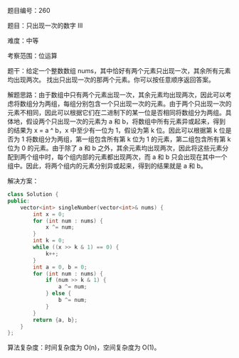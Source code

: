 题目编号：260

题目：只出现一次的数字 III

难度：中等

考察范围：位运算

题干：给定一个整数数组 nums，其中恰好有两个元素只出现一次，其余所有元素均出现两次。 找出只出现一次的那两个元素。你可以按任意顺序返回答案。

解题思路：由于数组中只有两个元素出现一次，其余元素均出现两次，因此可以考虑将数组分为两组，每组分别包含一个只出现一次的元素。由于两个只出现一次的元素不相同，因此可以根据它们在二进制下的某一位是否相同将数组分为两组。具体地，假设两个只出现一次的元素为 a 和 b，将数组中所有元素异或起来，得到的结果为 x = a ^ b，x 中至少有一位为 1，假设为第 k 位。因此可以根据第 k 位是否为 1 将数组分为两组，第一组包含所有第 k 位为 1 的元素，第二组包含所有第 k 位为 0 的元素。由于除了 a 和 b 之外，其余元素均出现两次，因此将这些元素分配到两个组中时，每个组内部的元素都出现两次，而 a 和 b 只会出现在其中一个组中。因此，将两个组内的元素分别异或起来，得到的结果就是 a 和 b。

解决方案：

```cpp
class Solution {
public:
    vector<int> singleNumber(vector<int>& nums) {
        int x = 0;
        for (int num : nums) {
            x ^= num;
        }
        int k = 0;
        while ((x >> k & 1) == 0) {
            k++;
        }
        int a = 0, b = 0;
        for (int num : nums) {
            if (num >> k & 1) {
                a ^= num;
            } else {
                b ^= num;
            }
        }
        return {a, b};
    }
};
```

算法复杂度：时间复杂度为 O(n)，空间复杂度为 O(1)。
